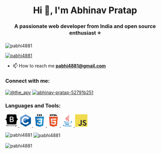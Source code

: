 <h1 align="center">Hi 👋, I'm Abhinav Pratap</h1>
<h3 align="center">A passionate web developer from India and open source enthusiast ⭐</h3>

<p align="left"> <img src="https://komarev.com/ghpvc/?username=pabhi4881&label=Profile%20views&color=0e75b6&style=flat" alt="pabhi4881" /> </p>

<p align="left"> <a href="https://github.com/ryo-ma/github-profile-trophy"><img src="https://github-profile-trophy.vercel.app/?username=pabhi4881" alt="pabhi4881" /></a> </p>

- 📫 How to reach me **pabhi4881@gmail.com**

<h3 align="left">Connect with me:</h3>
<p align="left">
<a href="https://twitter.com/@the_apv" target="blank"><img align="center" src="https://raw.githubusercontent.com/rahuldkjain/github-profile-readme-generator/master/src/images/icons/Social/twitter.svg" alt="@the_apv" height="30" width="40" /></a>
<a href="https://linkedin.com/in/abhinav-pratap-52791b251" target="blank"><img align="center" src="https://raw.githubusercontent.com/rahuldkjain/github-profile-readme-generator/master/src/images/icons/Social/linked-in-alt.svg" alt="abhinav-pratap-52791b251" height="30" width="40" /></a>
</p>

<h3 align="left">Languages and Tools:</h3>
<p align="left"> <a href="https://getbootstrap.com" target="_blank" rel="noreferrer"> <img src="https://raw.githubusercontent.com/devicons/devicon/master/icons/bootstrap/bootstrap-plain-wordmark.svg" alt="bootstrap" width="40" height="40"/> </a> <a href="https://www.cprogramming.com/" target="_blank" rel="noreferrer"> <img src="https://raw.githubusercontent.com/devicons/devicon/master/icons/c/c-original.svg" alt="c" width="40" height="40"/> </a> <a href="https://www.w3schools.com/css/" target="_blank" rel="noreferrer"> <img src="https://raw.githubusercontent.com/devicons/devicon/master/icons/css3/css3-original-wordmark.svg" alt="css3" width="40" height="40"/> </a> <a href="https://www.w3.org/html/" target="_blank" rel="noreferrer"> <img src="https://raw.githubusercontent.com/devicons/devicon/master/icons/html5/html5-original-wordmark.svg" alt="html5" width="40" height="40"/> </a> <a href="https://www.java.com" target="_blank" rel="noreferrer"> <img src="https://raw.githubusercontent.com/devicons/devicon/master/icons/java/java-original.svg" alt="java" width="40" height="40"/> </a> <a href="https://developer.mozilla.org/en-US/docs/Web/JavaScript" target="_blank" rel="noreferrer"> <img src="https://raw.githubusercontent.com/devicons/devicon/master/icons/javascript/javascript-original.svg" alt="javascript" width="40" height="40"/> </a> </p>

<p><img align="left" src="https://github-readme-stats.vercel.app/api/top-langs?username=pabhi4881&show_icons=true&locale=en&layout=compact" alt="pabhi4881" /></p>

<p>&nbsp;<img align="center" src="https://github-readme-stats.vercel.app/api?username=pabhi4881&show_icons=true&locale=en" alt="pabhi4881" /></p>

<p><img align="center" src="https://github-readme-streak-stats.herokuapp.com/?user=pabhi4881&" alt="pabhi4881" /></p>
